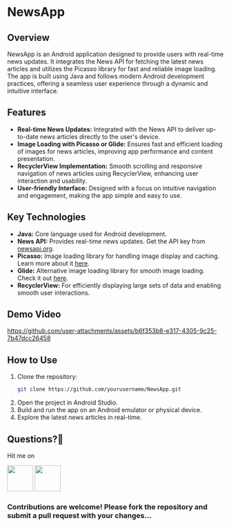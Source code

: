 # NewsApp

## Overview
NewsApp is an Android application designed to provide users with real-time news updates. It integrates the News API for fetching the latest news articles and utilizes the Picasso library for fast and reliable image loading. The app is built using Java and follows modern Android development practices, offering a seamless user experience through a dynamic and intuitive interface.

## Features
- **Real-time News Updates:** Integrated with the News API to deliver up-to-date news articles directly to the user's device.
- **Image Loading with Picasso or Glide:** Ensures fast and efficient loading of images for news articles, improving app performance and content presentation.
- **RecyclerView Implementation:** Smooth scrolling and responsive navigation of news articles using RecyclerView, enhancing user interaction and usability.
- **User-friendly Interface:** Designed with a focus on intuitive navigation and engagement, making the app simple and easy to use.

## Key Technologies
- **Java:** Core language used for Android development.
- **News API:** Provides real-time news updates. Get the API key from [newsapi.org](https://newsapi.org/).
- **Picasso:** Image loading library for handling image display and caching. Learn more about it [here](https://square.github.io/picasso/).
- **Glide:** Alternative image loading library for smooth image loading. Check it out [here](https://github.com/bumptech/glide).
- **RecyclerView:** For efficiently displaying large sets of data and enabling smooth user interactions.


## Demo Video
https://github.com/user-attachments/assets/b6f353b8-e317-4305-9c25-7b47dcc26458

## How to Use
1. Clone the repository:
    ```bash
    git clone https://github.com/yourusername/NewsApp.git
    ```
2. Open the project in Android Studio.
3. Build and run the app on an Android emulator or physical device.
4. Explore the latest news articles in real-time.

## Questions?🤔
 
 Hit me on
 
<a href="https://twitter.com/Abhinav84319011"><img src="https://user-images.githubusercontent.com/35039342/55471524-8e24cb00-5627-11e9-9389-58f3d4419153.png" width="60"></a>
<a href="https://www.linkedin.com/in/abhinavkumar18/"><img src="https://user-images.githubusercontent.com/35039342/55471530-94b34280-5627-11e9-8c0e-6fe86a8406d6.png" width="60"></a>

### Contributions are welcome! Please fork the repository and submit a pull request with your changes...
